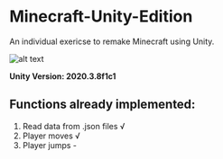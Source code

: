 # Minecraft-Unity-Edition
 An individual exericse to remake Minecraft using Unity.
 
 ![alt text](https://github.com/MIZUkiYuu/Minecraft-Unity-Edition/blob/Media%26Photo/Media/Minecraft%20Unity%20Edition.png)

**Unity Version: 2020.3.8f1c1**

## Functions already implemented:
1. Read data from .json files  √
2. Player moves  √
3. Player jumps  -
